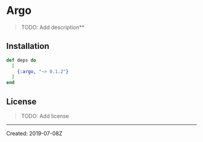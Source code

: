 # Argo

> TODO: Add description**


## Installation

```elixir
def deps do
  [
    {:argo, "~> 0.1.2"}
  ]
end
```

## License

> TODO: Add license

----
Created:  2019-07-08Z

